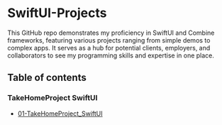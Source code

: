 # SwiftUI-Projects
This GitHub repo demonstrates my proficiency in SwiftUI and Combine frameworks, featuring various projects ranging from simple demos to complex apps. It serves as a hub for potential clients, employers, and collaborators to see my programming skills and expertise in one place.


## Table of contents

### TakeHomeProject SwiftUI

- [01-TakeHomeProject_SwiftUI](01-TakeHomeProject_SwiftUI/README.md)
